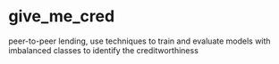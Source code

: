 # give_me_cred
peer-to-peer lending, use techniques to train and evaluate models with imbalanced classes to identify the creditworthiness 
